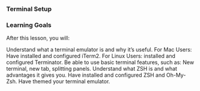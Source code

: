 ### Terminal Setup
### Learning Goals
After this lesson, you will:

Understand what a terminal emulator is and why it’s useful.
For Mac Users: Have installed and configured iTerm2.
For Linux Users: installed and configured Terminator.
Be able to use basic terminal features, such as: New terminal, new tab, splitting panels.
Understand what ZSH is and what advantages it gives you.
Have installed and configured ZSH and Oh-My-Zsh.
Have themed your terminal emulator.